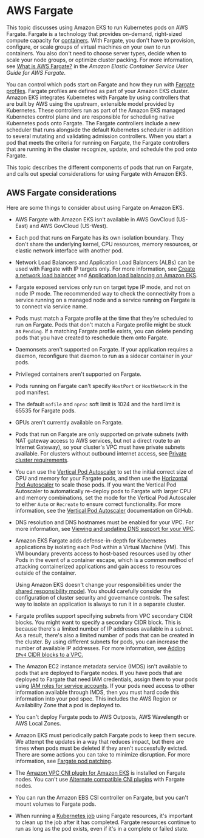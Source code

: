 # AWS Fargate<a name="fargate"></a>

This topic discusses using Amazon EKS to run Kubernetes pods on AWS Fargate\. Fargate is a technology that provides on\-demand, right\-sized compute capacity for [containers](https://aws.amazon.com/what-are-containers)\. With Fargate, you don't have to provision, configure, or scale groups of virtual machines on your own to run containers\. You also don't need to choose server types, decide when to scale your node groups, or optimize cluster packing\. For more information, see [What is AWS Fargate?](https://docs.aws.amazon.com/AmazonECS/latest/userguide/what-is-fargate.html) in the *Amazon Elastic Container Service User Guide for AWS Fargate*\.

You can control which pods start on Fargate and how they run with [Fargate profiles](fargate-profile.md)\. Fargate profiles are defined as part of your Amazon EKS cluster\. Amazon EKS integrates Kubernetes with Fargate by using controllers that are built by AWS using the upstream, extensible model provided by Kubernetes\. These controllers run as part of the Amazon EKS managed Kubernetes control plane and are responsible for scheduling native Kubernetes pods onto Fargate\. The Fargate controllers include a new scheduler that runs alongside the default Kubernetes scheduler in addition to several mutating and validating admission controllers\. When you start a pod that meets the criteria for running on Fargate, the Fargate controllers that are running in the cluster recognize, update, and schedule the pod onto Fargate\.

This topic describes the different components of pods that run on Fargate, and calls out special considerations for using Fargate with Amazon EKS\.

## AWS Fargate considerations<a name="fargate-considerations"></a>

Here are some things to consider about using Fargate on Amazon EKS\.
+ AWS Fargate with Amazon EKS isn't available in AWS GovCloud \(US\-East\) and AWS GovCloud \(US\-West\)\.
+ Each pod that runs on Fargate has its own isolation boundary\. They don't share the underlying kernel, CPU resources, memory resources, or elastic network interface with another pod\.
+ Network Load Balancers and Application Load Balancers \(ALBs\) can be used with Fargate with IP targets only\. For more information, see [Create a network load balancer](network-load-balancing.md#network-load-balancer) and [Application load balancing on Amazon EKS](alb-ingress.md)\. 
+ Fargate exposed services only run on target type IP mode, and not on node IP mode\. The recommended way to check the connectivity from a service running on a managed node and a service running on Fargate is to connect via service name\.
+ Pods must match a Fargate profile at the time that they're scheduled to run on Fargate\. Pods that don't match a Fargate profile might be stuck as `Pending`\. If a matching Fargate profile exists, you can delete pending pods that you have created to reschedule them onto Fargate\.
+ Daemonsets aren't supported on Fargate\. If your application requires a daemon, reconfigure that daemon to run as a sidecar container in your pods\.
+ Privileged containers aren't supported on Fargate\.
+ Pods running on Fargate can't specify `HostPort` or `HostNetwork` in the pod manifest\.
+ The default `nofile` and `nproc` soft limit is 1024 and the hard limit is 65535 for Fargate pods\.
+ GPUs aren't currently available on Fargate\.
+ Pods that run on Fargate are only supported on private subnets \(with NAT gateway access to AWS services, but not a direct route to an Internet Gateway\), so your cluster's VPC must have private subnets available\. For clusters without outbound internet access, see [Private cluster requirements](private-clusters.md)\.
+ You can use the [Vertical Pod Autoscaler](vertical-pod-autoscaler.md) to set the initial correct size of CPU and memory for your Fargate pods, and then use the [Horizontal Pod Autoscaler](horizontal-pod-autoscaler.md) to scale those pods\. If you want the Vertical Pod Autoscaler to automatically re\-deploy pods to Fargate with larger CPU and memory combinations, set the mode for the Vertical Pod Autoscaler to either `Auto` or `Recreate` to ensure correct functionality\. For more information, see the [Vertical Pod Autoscaler](https://github.com/kubernetes/autoscaler/tree/master/vertical-pod-autoscaler#quick-start) documentation on GitHub\.
+ DNS resolution and DNS hostnames must be enabled for your VPC\. For more information, see [Viewing and updating DNS support for your VPC](https://docs.aws.amazon.com/vpc/latest/userguide/vpc-dns.html#vpc-dns-updating)\.
+ Amazon EKS Fargate adds defense\-in\-depth for Kubernetes applications by isolating each Pod within a Virtual Machine \(VM\)\. This VM boundary prevents access to host\-based resources used by other Pods in the event of a container escape, which is a common method of attacking containerized applications and gain access to resources outside of the container\.

  Using Amazon EKS doesn't change your responsibilities under the [shared responsibility model](security.md)\. You should carefully consider the configuration of cluster security and governance controls\. The safest way to isolate an application is always to run it in a separate cluster\.
+ Fargate profiles support specifying subnets from VPC secondary CIDR blocks\. You might want to specify a secondary CIDR block\. This is because there's a limited number of IP addresses available in a subnet\. As a result, there's also a limited number of pods that can be created in the cluster\. By using different subnets for pods, you can increase the number of available IP addresses\. For more information, see [Adding `IPv4` CIDR blocks to a VPC\.](https://docs.aws.amazon.com/vpc/latest/userguide/VPC_Subnets.html#vpc-resize)
+ The Amazon EC2 instance metadata service \(IMDS\) isn't available to pods that are deployed to Fargate nodes\. If you have pods that are deployed to Fargate that need IAM credentials, assign them to your pods using [IAM roles for service accounts](iam-roles-for-service-accounts.md)\. If your pods need access to other information available through IMDS, then you must hard code this information into your pod spec\. This includes the AWS Region or Availability Zone that a pod is deployed to\.
+ You can't deploy Fargate pods to AWS Outposts, AWS Wavelength or AWS Local Zones\.
+ Amazon EKS must periodically patch Fargate pods to keep them secure\. We attempt the updates in a way that reduces impact, but there are times when pods must be deleted if they aren't successfully evicted\. There are some actions you can take to minimize disruption\. For more information, see [Fargate pod patching](fargate-pod-patching.md)\.
+ The [Amazon VPC CNI plugin for Amazon EKS](https://github.com/aws/amazon-vpc-cni-plugins) is installed on Fargate nodes\. You can't use [Alternate compatible CNI plugins](alternate-cni-plugins.md) with Fargate nodes\.
+ You can run the Amazon EBS CSI controller on Fargate, but you can't mount volumes to Fargate pods\.
+ When running a [Kubernetes job](https://kubernetes.io/docs/concepts/workloads/controllers/job/) using Fargate resources, it's important to clean up the job after it has completed\. Fargate resources continue to run as long as the pod exists, even if it's in a complete or failed state\.